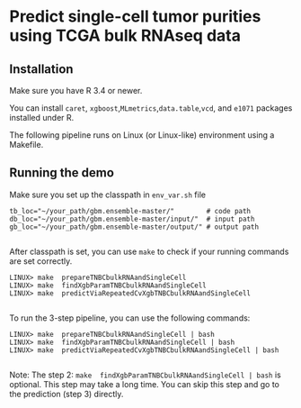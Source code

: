 # Predict single-cell tumor purities using TCGA bulk RNAseq data
 
## Installation
Make sure you have R 3.4 or newer. 
 
You can install ``caret``, ``xgboost``,``MLmetrics``,``data.table``,``vcd``, and ``e1071`` packages installed under R. 
 
The following pipeline runs on Linux (or Linux-like) environment using a Makefile. 
 
 
## Running the demo
Make sure you set up the classpath in ``env_var.sh`` file
 
```
tb_loc="~/your_path/gbm.ensemble-master/"        # code path
db_loc="~/your_path/gbm.ensemble-master/input/"  # input path
gb_loc="~/your_path/gbm.ensemble-master/output/" # output path
 
```
 
After classpath is set, you can use ``make`` to check if your running commands are set correctly. 
 
```
LINUX> make  prepareTNBCbulkRNAandSingleCell
LINUX> make  findXgbParamTNBCbulkRNAandSingleCell
LINUX> make  predictViaRepeatedCvXgbTNBCbulkRNAandSingleCell
 
```
 
To run the 3-step pipeline, you can use the following commands:
 
```
LINUX> make  prepareTNBCbulkRNAandSingleCell | bash
LINUX> make  findXgbParamTNBCbulkRNAandSingleCell | bash
LINUX> make  predictViaRepeatedCvXgbTNBCbulkRNAandSingleCell | bash
 
```
 
Note: The step 2: ``make  findXgbParamTNBCbulkRNAandSingleCell | bash`` is optional. 
This step may take a long time. You can skip this step and go to the prediction (step 3) directly.
 
 
 
 
 


